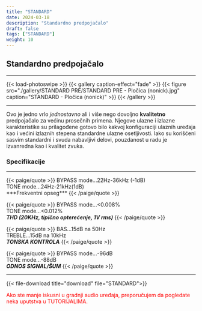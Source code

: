 ```yaml
---
title: "STANDARD"
date: 2024-03-18
description: "Standardno predpojačalo"
draft: false
tags: ["STANDARD"]
weight: 10
---
```

## Standardno predpojačalo

<hr>
{{< load-photoswipe >}}
{{< gallery caption-effect="fade" >}}
  {{< figure src="./gallery/STANDARD PRE/STANDARD PRE - Pločica (nonick).jpg" caption="STANDARD - Pločica (nonick)" >}}
{{< /gallery >}}
<hr>

Ovo je jedno vrlo *jednostavno* ali i više nego dovoljno **kvalitetno** predpojačalo za većinu prosečnih primena. Njegove ulazne i izlazne karakteristike su prilagođene gotovo bilo kakvoj konfiguraciji ulaznih uređaja kao i većini izlaznih stepena standardne ulazne osetljivosti. Iako su korišćeni sasvim standardni i svuda nabavljivi delovi, pouzdanost u radu je izvanredna kao i kvalitet zvuka.

### Specifikacije
<hr>
{{< paige/quote >}}
BYPASS mode...22Hz-36kHz (-1dB)<br>TONE mode...24Hz-21kHz(1dB)<br>***Frekventni opseg***
{{< /paige/quote >}}

{{< paige/quote >}}
BYPASS mode...<0.008%<br>TONE mode...<0.012%<br>***THD (20KHz, tipično opterećenje, 1V rms)***
{{< /paige/quote >}}

{{< paige/quote >}}
BAS...15dB na 50Hz<br>TREBLE...15dB na 10kHz<br>***TONSKA KONTROLA***
{{< /paige/quote >}}

{{< paige/quote >}}
BYPASS mode...-96dB<br>TONE mode...-88dB<br>***ODNOS SIGNAL/ŠUM***
{{< /paige/quote >}}
<hr>

{{< file-download title="download" file="STANDARD">}}

<p style="color: red;" class="text-center">Ako ste manje iskusni u gradnji audio uređaja, preporučujem da pogledate neka uputstva u TUTORIJALIMA.</p>
